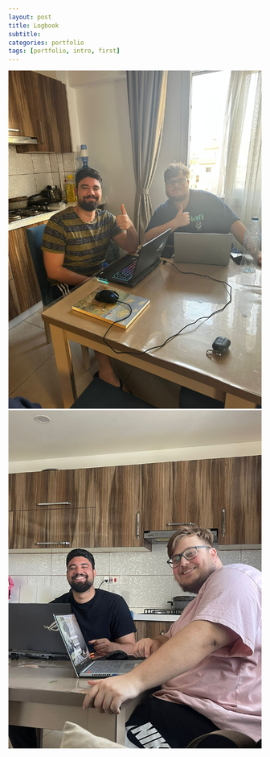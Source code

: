 ```yaml
---
layout: post
title: Logbook
subtitle: 
categories: portfolio
tags: [portfolio, intro, first]
---
```


![datacamp certification](/assets/images/banners/meetings/1.jpg)
![datacamp certification](/assets/images/banners/meetings/2.jpg)
